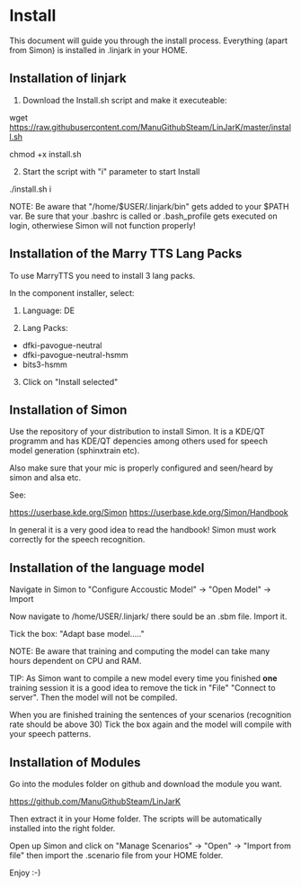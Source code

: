 Install
========

This document will guide you through the install process. Everything (apart from Simon) is installed in .linjark in your HOME.

Installation of linjark
------------------------

1. Download the Install.sh script and make it executeable:

wget https://raw.githubusercontent.com/ManuGithubSteam/LinJarK/master/install.sh

chmod +x install.sh

2. Start the script with "i" parameter to start Install

./install.sh i

NOTE: Be aware that "/home/$USER/.linjark/bin" gets added to your $PATH var. Be sure that your .bashrc is called or .bash_profile gets executed on login, otherwiese Simon will not function properly!


Installation of the Marry TTS Lang Packs
----------------------------------------

To use MarryTTS you need to install 3 lang packs.

In the component installer, select:

1. Language: DE

2. Lang Packs:

 - dfki-pavogue-neutral
 - dfki-pavogue-neutral-hsmm
 - bits3-hsmm
 
 
3. Click on "Install selected"

Installation of Simon
----------------------

Use the repository of your distribution to install Simon. It is a KDE/QT programm and has KDE/QT depencies among others used for speech model generation (sphinxtrain etc). 

Also make sure that your mic is properly configured and seen/heard by simon and alsa etc.

See: 

https://userbase.kde.org/Simon
https://userbase.kde.org/Simon/Handbook

In general it is a very good idea to read the handbook! Simon must work correctly for the speech recognition. 


Installation of the language model
-----------------------------------

Navigate in Simon to "Configure Accoustic Model" -> "Open Model" -> Import

Now navigate to /home/USER/.linjark/ there sould be an .sbm file. Import it.

Tick the box: "Adapt base model....."

NOTE: Be aware that training and computing the model can take many hours dependent on CPU and RAM.

TIP: As Simon want to compile a new model every time you finished __one__ training session it is a good idea to remove the tick in "File" "Connect to server". Then the model will not be compiled. 

When you are finished training the sentences of your scenarios (recognition rate should be above 30)
Tick the box again and the model will compile with your speech patterns.


Installation of Modules
------------------------

Go into the modules folder on github and download the module you want.

https://github.com/ManuGithubSteam/LinJarK

Then extract it in your Home folder. The scripts will be automatically installed into the right folder.

Open up Simon and click on "Manage Scenarios" -> "Open" -> "Import from file" then import the .scenario file from your HOME folder.

Enjoy :-)